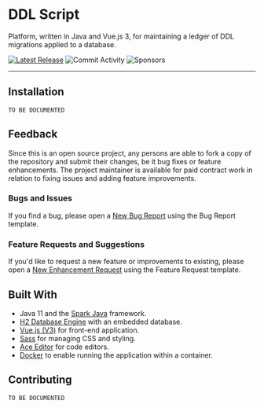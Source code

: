# DDL Script

Platform, written in Java and Vue.js 3, for maintaining a ledger of DDL migrations applied to a database.

[![Latest Release](https://img.shields.io/github/v/release/ddlscript/ddlscript-oss?label=latest%20release&style=for-the-badge)](https://github.com/ddlscript/ddlscript-oss/releases)
![Commit Activity](https://img.shields.io/github/commit-activity/m/ddlscript/ddlscript-oss?style=for-the-badge)
![Sponsors](https://img.shields.io/github/sponsors/ddlscript?logo=github&style=for-the-badge)

-----

## Installation

```text
TO BE DOCUMENTED
```

## Feedback

Since this is an open source project, any persons are able to fork a copy of the repository and submit their changes, be it bug fixes or feature enhancements.
The project maintainer is available for paid contract work in relation to fixing issues and adding feature improvements.

### Bugs and Issues

If you find a bug, please open a [New Bug Report](https://github.com/ddlscript/ddlscript-oss/issues/new?labels=bug&template=bug_report.md) using the Bug Report template.

### Feature Requests and Suggestions

If you'd like to request a new feature or improvements to existing, please open a [New Enhancement Request](https://github.com/ddlscript/ddlscript-oss/issues/new?labels=enhancement&template=feature_request.md) using the Feature Request template.



## Built With

- Java 11 and the [Spark Java](https://sparkjava.com/) framework.
- [H2 Database Engine](https://h2database.com/) with an embedded database.
- [Vue.js (V3)](https://v3.vuejs.org/) for front-end application.
- [Sass](https://sass-lang.com/) for managing CSS and styling.
- [Ace Editor](https://ace.c9.io/) for code editors.
- [Docker](https://www.docker.com/) to enable running the application within a container.


## Contributing

```text
TO BE DOCUMENTED
```